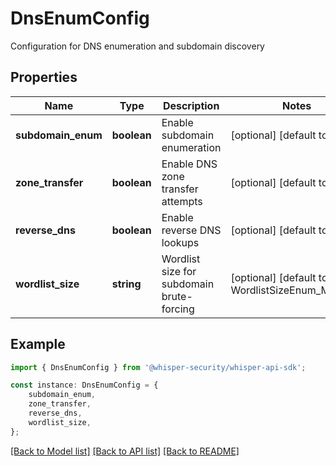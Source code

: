 # DnsEnumConfig

Configuration for DNS enumeration and subdomain discovery

## Properties

Name | Type | Description | Notes
------------ | ------------- | ------------- | -------------
**subdomain_enum** | **boolean** | Enable subdomain enumeration | [optional] [default to true]
**zone_transfer** | **boolean** | Enable DNS zone transfer attempts | [optional] [default to false]
**reverse_dns** | **boolean** | Enable reverse DNS lookups | [optional] [default to true]
**wordlist_size** | **string** | Wordlist size for subdomain brute-forcing | [optional] [default to WordlistSizeEnum_Medium]

## Example

```typescript
import { DnsEnumConfig } from '@whisper-security/whisper-api-sdk';

const instance: DnsEnumConfig = {
    subdomain_enum,
    zone_transfer,
    reverse_dns,
    wordlist_size,
};
```

[[Back to Model list]](../README.md#documentation-for-models) [[Back to API list]](../README.md#documentation-for-api-endpoints) [[Back to README]](../README.md)
